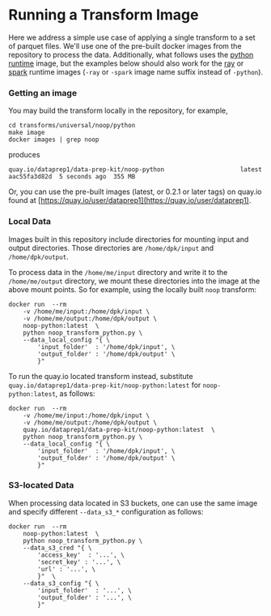 # Running a Transform Image

Here we address a simple use case of applying a single transform to a 
set of parquet files.
We'll use one of the pre-built docker images from the repository
to process the data.
Additionally, what follows uses the 
[python runtime](../../data-processing-lib/doc/python-runtime.md)
image, but the examples below should also work for the
[ray](../../data-processing-lib/doc/ray-runtime.md)
or
[spark](../../data-processing-lib/doc/spark-runtime.md)
runtime images (`-ray` or `-spark` image name suffix instead of `-python`).

### Getting an image
You may build the transform locally in the repository, for example,
```shell
cd transforms/universal/noop/python
make image
docker images | grep noop
```
produces
```
quay.io/dataprep1/data-prep-kit/noop-python                     latest   aac55fa3d82d  5 seconds ago  355 MB
```
Or, you can use the pre-built images (latest, or 0.2.1 or later tags) 
on quay.io found at [https://quay.io/user/dataprep1](https://quay.io/user/dataprep1).

### Local Data
Images built in this repository
include directories for mounting input and output directories. 
Those directories are `/home/dpk/input` and `/home/dpk/output`.

To process data in the `/home/me/input` directory and write it
to the `/home/me/output` directory, we mount these directories into
the image at the above mount points.
So for example, using the locally built `noop` transform:

```shell
docker run  --rm 
    -v /home/me/input:/home/dpk/input \
    -v /home/me/output:/home/dpk/output \
    noop-python:latest 	\
	python noop_transform_python.py \
	--data_local_config "{ \
	    'input_folder'  : '/home/dpk/input', \
	    'output_folder' : '/home/dpk/output' \
	    }"

```
To run the quay.io located transform instead, substitute 
`quay.io/dataprep1/data-prep-kit/noop-python:latest`
for `noop-python:latest`, as follows:
```shell
docker run  --rm 
    -v /home/me/input:/home/dpk/input \
    -v /home/me/output:/home/dpk/output \
    quay.io/dataprep1/data-prep-kit/noop-python:latest 	\
	python noop_transform_python.py \
	--data_local_config "{ \
	    'input_folder'  : '/home/dpk/input', \
	    'output_folder' : '/home/dpk/output' \
	    }"

```

### S3-located Data
When processing data located in S3 buckets, one can use the same image
and specify different `--data_s3_*` configuration as follows: 

```shell
docker run  --rm 
    noop-python:latest 	\
	python noop_transform_python.py \
	--data_s3_cred "{ \
	    'access_key'  : '...', \
	    'secret_key' : '...', \
	    'url' : '...', \
	    }"  \
	--data_s3_config "{ \
	    'input_folder'  : '...', \
	    'output_folder' : '...', \
	    }"  
```
